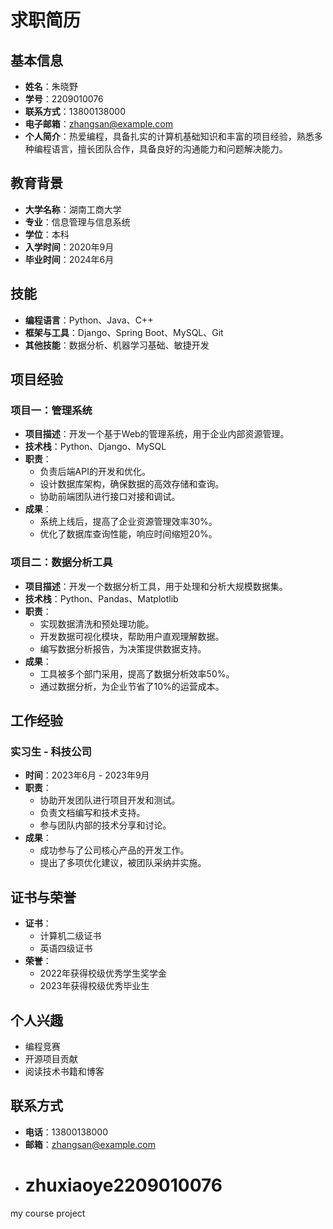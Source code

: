 # 求职简历

## 基本信息

- **姓名**：朱晓野
- **学号**：2209010076
- **联系方式**：13800138000
- **电子邮箱**：zhangsan@example.com
- **个人简介**：热爱编程，具备扎实的计算机基础知识和丰富的项目经验，熟悉多种编程语言，擅长团队合作，具备良好的沟通能力和问题解决能力。

## 教育背景

- **大学名称**：湖南工商大学
- **专业**：信息管理与信息系统
- **学位**：本科
- **入学时间**：2020年9月
- **毕业时间**：2024年6月

## 技能

- **编程语言**：Python、Java、C++
- **框架与工具**：Django、Spring Boot、MySQL、Git
- **其他技能**：数据分析、机器学习基础、敏捷开发

## 项目经验

### 项目一：管理系统
- **项目描述**：开发一个基于Web的管理系统，用于企业内部资源管理。
- **技术栈**：Python、Django、MySQL
- **职责**：
  - 负责后端API的开发和优化。
  - 设计数据库架构，确保数据的高效存储和查询。
  - 协助前端团队进行接口对接和调试。
- **成果**：
  - 系统上线后，提高了企业资源管理效率30%。
  - 优化了数据库查询性能，响应时间缩短20%。

### 项目二：数据分析工具
- **项目描述**：开发一个数据分析工具，用于处理和分析大规模数据集。
- **技术栈**：Python、Pandas、Matplotlib
- **职责**：
  - 实现数据清洗和预处理功能。
  - 开发数据可视化模块，帮助用户直观理解数据。
  - 编写数据分析报告，为决策提供数据支持。
- **成果**：
  - 工具被多个部门采用，提高了数据分析效率50%。
  - 通过数据分析，为企业节省了10%的运营成本。

## 工作经验

### 实习生 - 科技公司
- **时间**：2023年6月 - 2023年9月
- **职责**：
  - 协助开发团队进行项目开发和测试。
  - 负责文档编写和技术支持。
  - 参与团队内部的技术分享和讨论。
- **成果**：
  - 成功参与了公司核心产品的开发工作。
  - 提出了多项优化建议，被团队采纳并实施。

## 证书与荣誉

- **证书**：
  - 计算机二级证书
  - 英语四级证书
- **荣誉**：
  - 2022年获得校级优秀学生奖学金
  - 2023年获得校级优秀毕业生

## 个人兴趣

- 编程竞赛
- 开源项目贡献
- 阅读技术书籍和博客

## 联系方式

- **电话**：13800138000
- **邮箱**：zhangsan@example.com
- # zhuxiaoye2209010076
my course project
